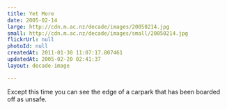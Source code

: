 ```yaml
---
title: Yet More
date: 2005-02-14
large: http://cdn.m.ac.nz/decade/images/20050214.jpg
small: http://cdn.m.ac.nz/decade/images/small/20050214.jpg
flickrUrl: null
photoId: null
createdAt: 2011-01-30 11:07:17.807461
updatedAt: 2005-02-20 02:41:37
layout: decade-image

---
```

Except this time you can see the edge of a carpark that has been boarded off as unsafe. 
